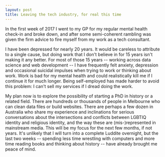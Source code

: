 ```yaml
---
layout: post
title: Leaving the tech industry, for real this time
---
```


In the first week of 2017 I went to my GP for my regular mental health check-in and broke down, and after some semi-coherent rambling was given the firm advice to fire myself from my work as a tech consultant.

I have been depressed for nearly 20 years. It would be careless to attribute to a single cause, but doing work that I don't believe in for 15 years isn't making it any better. For most of those 15 years -- working across data science and web development -- I have frequently felt anxiety, depression and occasional suicidal impulses when trying to work or thinking about work. Work is bad for my mental health and could realistically kill me if I continue it for much longer. Being self-employed has made harder to avoid this problem: I can't sell my services if I dread doing the work.

My plan now is to explore the possibility of starting a PhD in history or a related field. There are hundreds or thousands of people in Melbourne who can clean data files or build websites. There are perhaps a few dozen in Australia who share my experience and inclinations for serious conversations about the intersections and conflicts between LGBTIQ identity and religious identity, and the way these are (mis-)represented in mainstream media. This will be my focus for the next few months, if not years. It's unlikely that I will turn into a complete Luddite overnight, but the last two weeks -- spending less time wrestling with computers and more time reading books and thinking about history -- have already brought me peace of mind.
